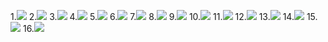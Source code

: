 1.![](images/1.png)
2.![](images/2.png)
3.![](images/3.png)
4.![](images/4.png)
5.![](images/5.png)
6.![](images/6.png)
7.![](images/7.png)
8.![](images/8.png)
9.![](images/9.png)
10.![](images/10.png)
11.![](images/11.png)
12.![](images/12.png)
13.![](images/13.png)
14.![](images/14.png)
15.![](images/15.png)
16.![](images/16.png)